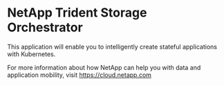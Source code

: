 # NetApp Trident Storage Orchestrator

This application will enable you to intelligently create stateful applications with Kubernetes.  

For more information about how NetApp can help you with data and application mobility, visit https://cloud.netapp.com
